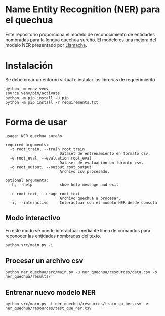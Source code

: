 

# Name Entity Recognition (NER) para el quechua

Este repositorio proporciona el modelo de reconocimiento de entidades nombradas para la lengua quechua sureño. El modelo es una mejora del modelo NER presentado por [Llamacha](https://aclanthology.org/2022.deeplo-1.1/). 

# Instalación


Se debe crear un entorno virtual e instalar las librerías de requerimiento
```
python -m venv venv
source venv/bin/activate
python -m pip install -U pip
python -m pip install -r requirements.txt
```

# Forma de usar

```
usage: NER quechua sureño

required arguments:
  -t root_train, --train root_train
                        Dataset de entrenamiento en formato csv.
  -e root_eval, --evaluation root_eval
                        Dataset de evaluación en formato csv.
  -o root_output, --output root_output
                        Archivo csv procesado.

optional arguments:
  -h, --help            show help message and exit

  -u root_text, --usage root_text
                        Archivo quechua a procesar.
  -i, --interactive     Interactuar con el modelo NER desde consola
```

## Modo interactivo

En este modo se puede interactuar mediante linea de comandos para reconocer las entidades nombradas del texto.

```
python src/main.py -i
```

## Procesar un archivo csv


```
python ner_quechua/src/main.py -u ner_quechua/resources/data.csv -o ner_quechua/results/
```

## Entrenar nuevo modelo NER

```
python src/main.py -t ner_quechua/resources/train_qu_ner.csv -e ner_quechua/resources/test_que_ner.csv
```
